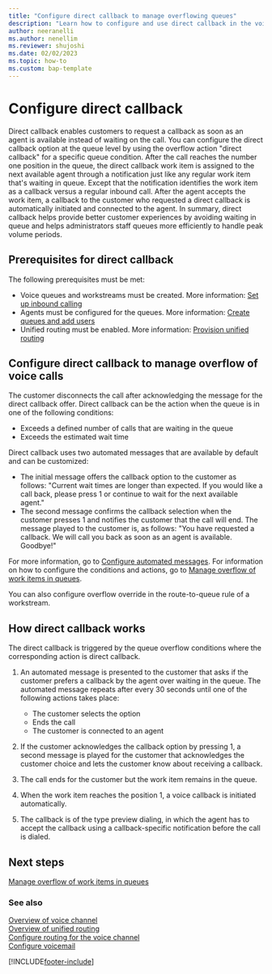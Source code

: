 ```yaml
---
title: "Configure direct callback to manage overflowing queues"
description: "Learn how to configure and use direct callback in the voice channel in Omnichannel for Customer Service."
author: neeranelli
ms.author: nenellim
ms.reviewer: shujoshi
ms.date: 02/02/2023
ms.topic: how-to
ms.custom: bap-template
---
```


# Configure direct callback

Direct callback enables customers to request a callback as soon as an agent is available instead of waiting on the call. You can configure the direct callback option at the queue level by using the overflow action "direct callback" for a specific queue condition. After the call reaches the number one position in the queue, the direct callback work item is assigned to the next available agent through a notification just like any regular work item that's waiting in queue. Except that the notification identifies the work item as a callback versus a regular inbound call.  After the agent accepts the work item, a callback to the customer who requested a direct callback is automatically initiated and connected to the agent. In summary, direct callback helps provide better customer experiences by avoiding waiting in queue and helps administrators staff queues more efficiently to handle peak volume periods.

## Prerequisites for direct callback

The following prerequisites must be met:

- Voice queues and workstreams must be created. More information: [Set up inbound calling](voice-channel-inbound-calling.md)
- Agents must be configured for the queues. More information: [Create queues and add users](queues-omnichannel.md)
- Unified routing must be enabled. More information: [Provision unified routing](provision-unified-routing.md)

## Configure direct callback to manage overflow of voice calls

The customer disconnects the call after acknowledging the message for the direct callback offer. Direct callback can be the action when the queue is in one of the following conditions:

- Exceeds a defined number of calls that are waiting in the queue
- Exceeds the estimated wait time

Direct callback uses two automated messages that are available by default and can be customized:  

- The initial message offers the callback option to the customer as follows: "Current wait times are longer than expected. If you would like a call back, please press 1 or continue to wait for the next available agent."
- The second message confirms the callback selection when the customer presses 1 and notifies the customer that the call will end. The message played to the customer is, as follows: "You have requested a callback. We will call you back as soon as an agent is available. Goodbye!"

For more information, go to [Configure automated messages](configure-automated-message.md). For information on how to configure the conditions and actions, go to [Manage overflow of work items in queues](manage-overflow.md).

You can also configure overflow override in the route-to-queue rule of a workstream.

## How direct callback works

The direct callback is triggered by the queue overflow conditions where the corresponding action is direct callback.

1. An automated message is presented to the customer that asks if the customer prefers a callback by the agent over waiting in the queue. The automated message repeats after every 30 seconds until one of the following actions takes place:
  
   - The customer selects the option
   - Ends the call
   - The customer is connected to an agent
  
1. If the customer acknowledges the callback option by pressing 1, a second message is played for the customer that acknowledges the customer choice and lets the customer know about receiving a callback.
1. The call ends for the customer but the work item remains in the queue.
1. When the work item reaches the position 1, a voice callback is initiated automatically.
1. The callback is of the type preview dialing, in which the agent has to accept the callback using a callback-specific notification before the call is dialed.

## Next steps

[Manage overflow of work items in queues](manage-overflow.md)  

### See also

[Overview of voice channel](voice-channel.md)  
[Overview of unified routing](overview-unified-routing.md)  
[Configure routing for the voice channel](voice-channel-route-queues.md)  
[Configure voicemail](voice-channel-voicemail.md)  



[!INCLUDE[footer-include](../includes/footer-banner.md)]
